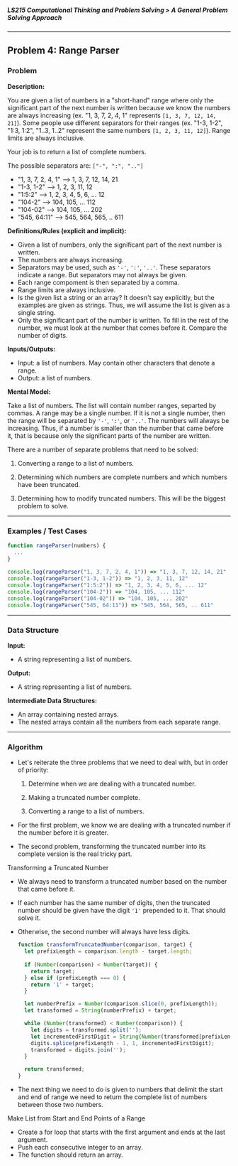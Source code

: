 ##### LS215 Computational Thinking and Problem Solving > A General Problem Solving Approach

---

## Problem 4: Range Parser

### Problem

**Description:**

You are given a list of numbers in a "short-hand" range where only the significant part of the next number is written because we know the numbers are always increasing (ex. "1, 3, 7, 2, 4, 1" represents `[1, 3, 7, 12, 14, 21]`). Some people use different separators for their ranges (ex. "1-3, 1-2", "1:3, 1:2", "1..3, 1..2" represent the same numbers `[1, 2, 3, 11, 12]`). Range limits are always inclusive.

Your job is to return a list of complete numbers.

The possible separators are: `["-", ":", ".."]`

- "1, 3, 7, 2, 4, 1" --> 1, 3, 7, 12, 14, 21
- "1-3, 1-2" --> 1, 2, 3, 11, 12
- "1:5:2" --> 1, 2, 3, 4, 5, 6, ... 12
- "104-2" --> 104, 105, ... 112
- "104-02" --> 104, 105, ... 202
- "545, 64:11" --> 545, 564, 565, .. 611

**Definitions/Rules (explicit and implicit):**

* Given a list of numbers, only the significant part of the next number is written.
* The numbers are always increasing.
* Separators may be used, such as `'-'`, `':'`, `'..'`. These separators indicate a range. But separators may not always be given.
* Each range compoment is then separated by a comma.
* Range limits are always inclusive.
* Is the given list a string or an array? It doesn't say explicitly, but the examples are given as strings. Thus, we will assume the list is given as a single string.
* Only the significant part of the number is written. To fill in the rest of the number, we must look at the number that comes before it. Compare the number of digits. 

**Inputs/Outputs:**

* Input: a list of numbers. May contain other characters that denote a range.
* Output: a list of numbers.

**Mental Model:**

Take a list of numbers. The list will contain number ranges, separted by commas. A range may be a single number. If it is not a single number, then the range will be separated by `'-'`, `':'`, or `'..'`. The numbers will always be increasing. Thus, if a number is smaller than the number that came before it, that is because only the significant parts of the number are written.  

There are a number of separate problems that need to be solved:

1) Converting a range to a list of numbers.

2) Determining which numbers are complete numbers and which numbers have been truncated.

3) Determining how to modify truncated numbers. This will be the biggest problem to solve.

---

### Examples / Test Cases

```javascript
function rangeParser(numbers) {
  ...
}
  
console.log(rangeParser("1, 3, 7, 2, 4, 1")) => "1, 3, 7, 12, 14, 21"
console.log(rangeParser("1-3, 1-2")) => "1, 2, 3, 11, 12"
console.log(rangeParser("1:5:2")) => "1, 2, 3, 4, 5, 6, ... 12"
console.log(rangeParser("104-2")) => "104, 105, ... 112"
console.log(rangeParser("104-02")) => "104, 105, ... 202"
console.log(rangeParser("545, 64:11")) => "545, 564, 565, .. 611"
```

---

### Data Structure

**Input:**

* A string representing a list of numbers.

**Output:**

* A string representing a list of numbers.

**Intermediate Data Structures:**

* An array containing nested arrays.
* The nested arrays contain all the numbers from each separate range.

---

### Algorithm

* Let's reiterate the three problems that we need to deal with, but in order of priority:

  1) Determine when we are dealing with a truncated number.

  2) Making a truncated number complete.

  3) Converting a range to a list of numbers.

* For the first problem, we know we are dealing with a truncated number if the number before it is greater.

* The second problem, transforming the truncated number into its complete version is the real tricky part.

Transforming a Truncated Number

* We always need to transform a truncated number based on the number that came before it.

* If each number has the same number of digits, then the truncated number should be given have the digit `'1'` prepended to it. That should solve it.

* Otherwise, the second number will always have less digits.

  ```javascript
  function transformTruncatedNumber(comparison, target) {
    let prefixLength = comparison.length - target.length;
    
    if (Number(comparison) < Number(target)) {
      return target;
    } else if (prefixLength === 0) {
      return '1' + target;
    }
  
    let numberPrefix = Number(comparison.slice(0, prefixLength));
    let transformed = String(numberPrefix) + target;
  
    while (Number(transformed) < Number(comparison)) {
      let digits = transformed.split('');
      let incrementedFirstDigit = String(Number(transformed[prefixLength - 1]) + 1)
      digits.splice(prefixLength - 1, 1, incrementedFirstDigit);
      transformed = digits.join('');
    }
  
    return transformed;
  }
  ```

* The next thing we need to do is given to numbers that delimit the start and end of range we need to return the complete list of numbers between those two numbers.

Make List from Start and End Points of a Range

* Create a for loop that starts with the first argument and ends at the last argument.
* Push each consecutive integer to an array.
* The function should return an array.